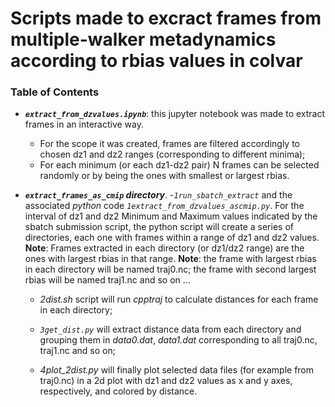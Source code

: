 # Scripts made to excract frames from multiple-walker metadynamics according to rbias values in colvar

### Table of Contents

- ***`extract_from_dzvalues.ipynb`***: this jupyter notebook was made to extract frames in an interactive way.
	- For the scope it was created, frames are filtered accordingly to chosen dz1 and dz2 ranges (corresponding to different minima);
	- For each minimum (or each dz1-dz2 pair) N frames can be selected randomly or by being the ones with smallest or largest rbias. 


- ***`extract_frames_as_cmip` directory***. 
	-_`1run_sbatch_extract`_ and the associated _python_ code  _`1extract_from_dzvalues_ascmip.py`_. For the interval of dz1 and dz2 Minimum and Maximum values indicated by the sbatch submission script, the python script will create a series of directories, each one with frames within a range of dz1 and dz2 values. 
**Note**: Frames extracted in each directory (or dz1/dz2 range) are the ones with largest rbias in that range.
**Note**: the frame with largest rbias in each directory will be named traj0.nc; the frame with second largest rbias will be named traj1.nc and so on ...

	- _2dist.sh_ script will run _cpptraj_ to calculate distances for each frame in each directory;

	- _`3get_dist.py`_ will extract distance data from each directory and grouping them in _data0.dat_, _data1.dat_ corresponding to all traj0.nc, traj1.nc and so on;
	- _4plot_2dist.py_ will finally plot selected data files (for example from traj0.nc) in a 2d plot with dz1 and dz2 values as x and y axes, respectively, and colored by distance.


